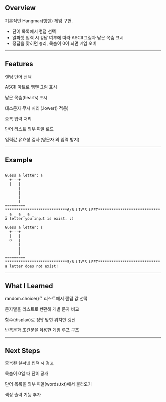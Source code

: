 ## Overview
기본적인 Hangman(행맨) 게임 구현.  
- 단어 목록에서 랜덤 선택
- 알파벳 입력 시 정답 여부에 따라 ASCII 그림과 남은 목숨 표시
- 정답을 맞히면 승리, 목숨이 0이 되면 게임 오버

---

## Features

 랜덤 단어 선택

 ASCII 아트로 행맨 그림 표시

 남은 목숨(hearts) 표시

 대소문자 무시 처리 (.lower() 적용)

 중복 입력 처리

 단어 리스트 외부 파일 로드

 입력값 유효성 검사 (영문자 외 입력 방지)

---

## Example

```text
_ _ _ _ _ _ _
Guess a letter: a
  +---+
  |   |
      |
      |
      |
      |
=========
****************************6/6 LIVES LEFT****************************
_ a _ a _ a _
a letter you input is exist. :)

Guess a letter: z
  +---+
  |   |
  O   |
      |
      |
      |
=========
****************************5/6 LIVES LEFT****************************
a letter does not exist!
```

---

## What I Learned

random.choice()로 리스트에서 랜덤 값 선택

문자열을 리스트로 변환해 개별 문자 비교

함수(display)로 정답 맞힌 위치만 갱신

반복문과 조건문을 이용한 게임 루프 구조

---

## Next Steps

중복된 알파벳 입력 시 경고

목숨이 0일 때 단어 공개

단어 목록을 외부 파일(words.txt)에서 불러오기

색상 출력 기능 추가